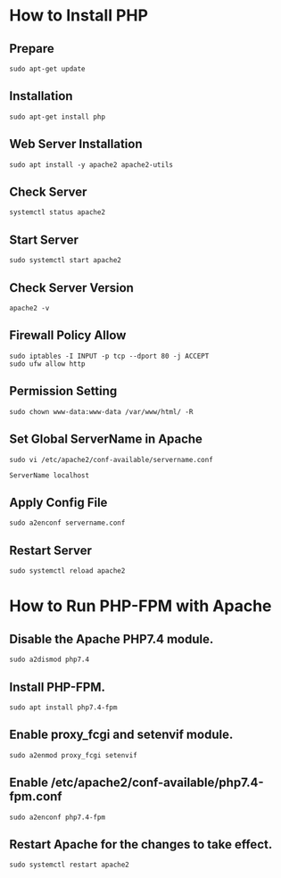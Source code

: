 # How to Install PHP

## Prepare
```make
sudo apt-get update
```

## Installation
```make
sudo apt-get install php
```

## Web Server Installation
```make
sudo apt install -y apache2 apache2-utils
```

## Check Server
```make
systemctl status apache2
```

## Start Server
```make
sudo systemctl start apache2
```

## Check Server Version
```make
apache2 -v
```

## Firewall Policy Allow
```make
sudo iptables -I INPUT -p tcp --dport 80 -j ACCEPT
sudo ufw allow http
```

## Permission Setting
```make
sudo chown www-data:www-data /var/www/html/ -R
```

## Set Global ServerName in Apache
```make
sudo vi /etc/apache2/conf-available/servername.conf

ServerName localhost
```

## Apply Config File
```make
sudo a2enconf servername.conf
```

## Restart Server
```make
sudo systemctl reload apache2
```

# How to Run PHP-FPM with Apache

## Disable the Apache PHP7.4 module.
```make
sudo a2dismod php7.4
```

## Install PHP-FPM.
```make
sudo apt install php7.4-fpm
```

## Enable proxy_fcgi and setenvif module.
```make
sudo a2enmod proxy_fcgi setenvif
```

## Enable /etc/apache2/conf-available/php7.4-fpm.conf
```make
sudo a2enconf php7.4-fpm
```

## Restart Apache for the changes to take effect.
```make
sudo systemctl restart apache2
```
